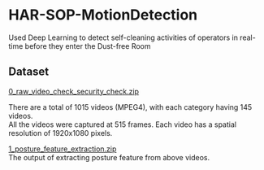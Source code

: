 # HAR-SOP-MotionDetection
 Used Deep Learning to detect self-cleaning activities of operators in real-time before they enter the Dust-free Room

## Dataset

[0_raw_video_check_security_check.zip](https://drive.google.com/uc?export=download&id=1rMqTzyLOiVlXNxiOHZXGDOJk1GkkI_Am)  
  
There are a total of 1015 videos (MPEG4), with each category having 145 videos.  
All the videos were captured at 515 frames. Each video has a spatial resolution of 1920x1080 pixels.  

[1_posture_feature_extraction.zip](https://drive.google.com/uc?export=download&id=1vHI8d2Hln6iX1rl-JXq3QDcAcilt1fvX)  
The output of extracting posture feature from above videos.   





